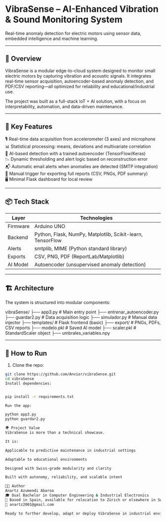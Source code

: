 # VibraSense – AI-Enhanced Vibration & Sound Monitoring System  
Real-time anomaly detection for electric motors using sensor data, embedded intelligence and machine learning.

---

## 🚀 Overview

VibraSense is a modular edge-to-cloud system designed to monitor small electric motors by capturing vibration and acoustic signals. It integrates real-time sensor acquisition, autoencoder-based anomaly detection, and PDF/CSV reporting—all optimized for reliability and educational/industrial use.

The project was built as a full-stack IoT + AI solution, with a focus on interpretability, automation, and data-driven maintenance.

---

## 🧠 Key Features

🎙️ Real-time data acquisition from accelerometer (3 axes) and microphone  
📊 Statistical processing: means, deviations and multivariate correlation  
🤖 AI-based detection with a trained autoencoder (TensorFlow/Keras)  
📉 Dynamic thresholding and alert logic based on reconstruction error  
📬 Automatic email alerts when anomalies are detected (SMTP integration)  
📎 Manual trigger for exporting full reports (CSV, PNGs, PDF summary)  
🖥️ Minimal Flask dashboard for local review

---

## 📦 Tech Stack

| Layer     | Technologies |
|-----------|--------------|
| Firmware  | Arduino UNO |
| Backend   | Python, Flask, NumPy, Matplotlib, Scikit-learn, TensorFlow |
| Alerts    | smtplib, MIME (Python standard library) |
| Exports   | CSV, PNG, PDF (ReportLab/Matplotlib) |
| AI Model  | Autoencoder (unsupervised anomaly detection) |

---

## 🏗️ Architecture

The system is structured into modular components:

vibraSense/
├── app3.py # Main entry point
├── entrenar_autoencoder.py
├── guardar2.py # Data acquisition logic
├── simulador.py # Manual data injector
├── templates/ # Flask frontend (basic)
├── export/ # PNGs, PDFs, CSV reports
├── modelo.pkl # Saved AI model
├── scaler.pkl # StandardScaler object
├── umbrales_variables.npy

---

## 🔧 How to Run

1. Clone the repo:
```bash
git clone https://github.com/Anvior/vibraSense.git
cd vibraSense
Install dependencies:


pip install -r requirements.txt

Run the app:

python app3.py
python guardar2.py

🌍 Project Value
VibraSense is more than a technical showcase.

It is:

Applicable to predictive maintenance in industrial settings

Adaptable to educational environments

Designed with Swiss-grade modularity and clarity

Built with autonomy, reliability, and scalable intent

👨‍💻 Author
Anartz Azumendi Abaroa
🎓 Dual Bachelor in Computer Engineering & Industrial Electronics
📍 Based in Spain, available for relocation to Zürich or elsewhere in Switzerland
📧 anartz2001@gmail.com

Ready to further develop, adapt or deploy VibraSense in industrial environments.  



